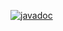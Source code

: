 [![javadoc](https://javadoc.io/badge2/com.github.enesusta/jdbc-starter/javadoc.svg)](https://javadoc.io/doc/com.github.enesusta/jdbc-starter)